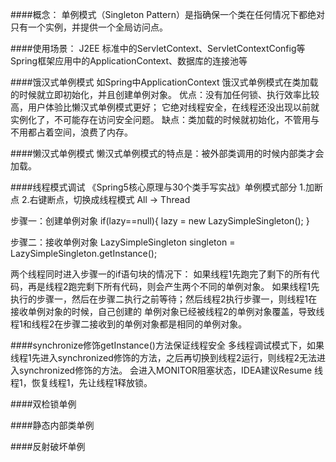 ####概念：
单例模式（Singleton Pattern）是指确保一个类在任何情况下都绝对只有一个实例，并提供一个全局访问点。

####使用场景：
J2EE 标准中的ServletContext、ServletContextConfig等
Spring框架应用中的ApplicationContext、数据库的连接池等

####饿汉式单例模式 如Spring中ApplicationContext
饿汉式单例模式在类加载的时候就立即初始化，并且创建单例对象。
优点：没有加任何锁、执行效率比较高，用户体验比懒汉式单例模式更好；
它绝对线程安全，在线程还没出现以前就实例化了，不可能存在访问安全问题。
缺点：类加载的时候就初始化，不管用与不用都占着空间，浪费了内存。

####懒汉式单例模式
懒汉式单例模式的特点是：被外部类调用的时候内部类才会加载。

####线程模式调试 《Spring5核心原理与30个类手写实战》单例模式部分
1.加断点
2.右键断点，切换成线程模式 All -> Thread

步骤一：创建单例对象
if(lazy==null){
    lazy = new LazySimpleSingleton();
}

步骤二：接收单例对象
LazySimpleSingleton singleton = LazySimpleSingleton.getInstance();

两个线程同时进入步骤一的if语句块的情况下：
如果线程1先跑完了剩下的所有代码，再是线程2跑完剩下所有代码，则会产生两个不同的单例对象。
如果线程1先执行的步骤一，然后在步骤二执行之前等待；然后线程2执行步骤一，则线程1在接收单例对象的时候，自己创建的
单例对象已经被线程2的单例对象覆盖，导致线程1和线程2在步骤二接收到的单例对象都是相同的单例对象。

####synchronize修饰getInstance()方法保证线程安全
多线程调试模式下，如果线程1先进入synchronized修饰的方法，之后再切换到线程2运行，则线程2无法进入synchronized修饰的方法。
会进入MONITOR阻塞状态，IDEA建议Resume 线程1，恢复线程1，先让线程1释放锁。

####双检锁单例

####静态内部类单例

####反射破坏单例